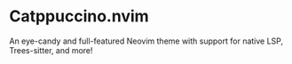 # Catppuccino.nvim
An eye-candy and full-featured Neovim theme with support for native LSP, Trees-sitter, and more!
